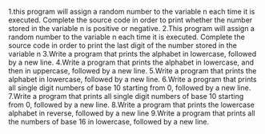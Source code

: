 1.this program will assign a random number to the variable n each time it is executed. Complete the source code in order to print whether the number stored in the variable n is positive or negative.
2.This program will assign a random number to the variable n each time it is executed. Complete the source code in order to print the last digit of the number stored in the variable n
3.Write a program that prints the alphabet in lowercase, followed by a new line.
4.Write a program that prints the alphabet in lowercase, and then in uppercase, followed by a new line.
5.Write a program that prints the alphabet in lowercase, followed by a new line.
6.Write a program that prints all single digit numbers of base 10 starting from 0, followed by a new line.
7.Write a program that prints all single digit numbers of base 10 starting from 0, followed by a new line.
8.Write a program that prints the lowercase alphabet in reverse, followed by a new line
9.Write a program that prints all the numbers of base 16 in lowercase, followed by a new line.
